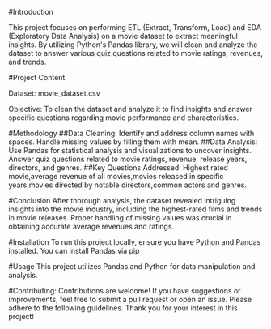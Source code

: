 #Introduction

This project focuses on performing ETL (Extract, Transform, Load) and EDA (Exploratory Data Analysis) on a movie dataset to extract meaningful insights. By utilizing Python's Pandas library, we will clean and analyze the dataset to answer various quiz questions related to movie ratings, revenues, and trends.

#Project Content

Dataset: movie_dataset.csv 

Objective: To clean the dataset and analyze it to find insights and answer specific questions regarding movie performance and characteristics.

#Methodology
##Data Cleaning:
Identify and address column names with spaces.
Handle missing values by filling them with mean.
##Data Analysis:
Use Pandas for statistical analysis and visualizations to uncover insights.
Answer quiz questions related to movie ratings, revenue, release years, directors, and genres.
##Key Questions Addressed:
Highest rated movie,average revenue of all movies,movies released in specific years,movies directed by notable directors,common actors and genres.

#Conclusion
After thorough analysis, the dataset revealed intriguing insights into the movie industry, including the highest-rated films and trends in movie releases. Proper handling of missing values was crucial in obtaining accurate average revenues and ratings.

#Installation
To run this project locally, ensure you have Python and Pandas installed. You can install Pandas via pip

#Usage
This project utilizes Pandas and Python for data manipulation and analysis.

#Contributing:
Contributions are welcome! If you have suggestions or improvements, feel free to submit a pull request or open an issue. Please adhere to the following guidelines.
Thank you for your interest in this project!
